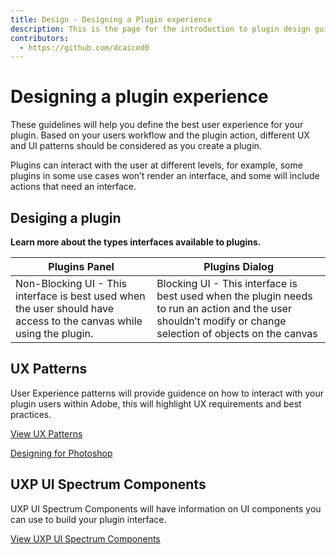 ```yaml
---
title: Design - Designing a Plugin experience
description: This is the page for the introduction to plugin design guidelines
contributors:
  - https://github.com/dcaiced0
---
```


# Designing a plugin experience

These guidelines will help you define the best user experience for your plugin. Based on your users workflow and the plugin action, different UX and UI patterns should be considered as you create a plugin.

Plugins can interact with the user at different levels, for example, some plugins in some use cases won’t render an interface, and some will include actions that need an interface.



 
 
## Desiging a plugin

**Learn more about the types interfaces available to plugins.**


| **Plugins Panel**   | **Plugins Dialog**   |
|---------------------|--------------------|
| Non-Blocking UI - This interface is best used when the user should have access to the canvas while using the plugin.   | Blocking UI - This interface is best used when the plugin needs to run an action and the user shouldn’t modify or change selection of objects on the canvas   | 

 

## UX Patterns

User Experience patterns will provide guidence on how to interact with your plugin users within Adobe, this will highlight UX requirements and best practices.

[View UX Patterns](ux-patterns/index.md)

[Designing for Photoshop](ux-patterns/ux-patterns/Designingforphotoshop.md)


 
 
## UXP UI Spectrum Components 

UXP UI Spectrum Components will have information on UI components you can use to build your plugin interface. 

[View UXP UI Spectrum Components ](Link)

